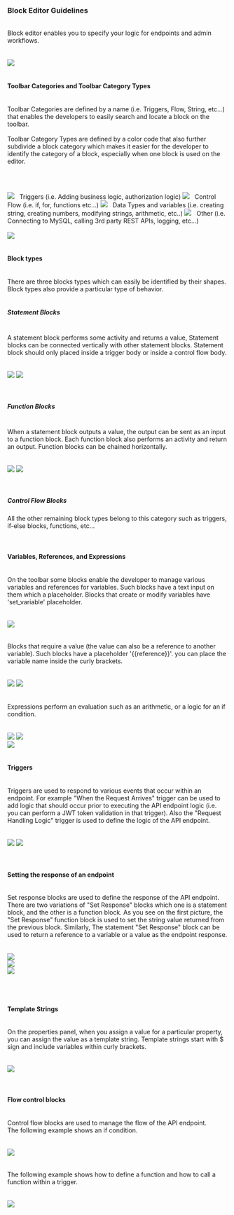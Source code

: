 ### Block Editor Guidelines
<br/>
Block editor enables you to specify your logic for endpoints and admin workflows. 
<br/><br/><br/>
<img style="max-width:700px;max-height:350px" class="hovarable" src="https://nocodexpress.app/docimages/3_1.png"/><br/><br/>

#### Toolbar Categories and Toolbar Category Types
<br/>
Toolbar Categories are defined by a name (i.e. Triggers, Flow, String, etc...) that enables the developers to easily search and locate a block on the toolbar.
<br/><br/>
Toolbar Category Types are defined by a color code that also further subdivide a block category which makes it easier for the developer to identify the category of a block, especially when one block is used on the editor.

<br/><br/>

<img style="max-width:700px;max-height:350px" class="hovarable" src="https://nocodexpress.app/docimages/3_2.png"/>&nbsp;&nbsp;&nbsp;Triggers (i.e. Adding business logic, authorization logic)
<img style="max-width:700px;max-height:350px" class="hovarable" src="https://nocodexpress.app/docimages/3_3.png"/>&nbsp;&nbsp;&nbsp;Control Flow (i.e. if, for,  functions etc...)
<img style="max-width:700px;max-height:350px" class="hovarable" src="https://nocodexpress.app/docimages/3_4.png"/>&nbsp;&nbsp;&nbsp;Data Types and variables (i.e. creating string, creating numbers, modifying strings, arithmetic, etc..) 
<img style="max-width:700px;max-height:350px" class="hovarable" src="https://nocodexpress.app/docimages/3_5.png"/>&nbsp;&nbsp;&nbsp;Other (i.e. Connecting to MySQL, calling 3rd party REST APIs, logging, etc...)
<br/><br/>
<img style="max-width:700px;max-height:350px" class="hovarable" src="https://nocodexpress.app/docimages/3_6.png"/><br/><br/>

#### Block types
<br/>
There are three blocks types which can easily be identified by their shapes. Block types also provide a particular type of behavior.
<br/><br/>

##### Statement Blocks 
<br/>
A statement block performs some activity and returns a value, Statement blocks can be connected vertically with other statement blocks. Statement block should only placed inside a trigger body or inside a control flow body.
<br/><br/><br/>
<img style="max-width:700px;max-height:350px" class="hovarable" src="https://nocodexpress.app/docimages/3_7.png"/>
<img style="max-width:700px;max-height:350px" class="hovarable" src="https://nocodexpress.app/docimages/3_8.png"/>
<br/><br/><br/>

##### Function Blocks
<br/>
When a statement block outputs a value, the output can be sent as an input to a function block. Each function block also performs an activity and return an output. Function blocks can be chained horizontally.
<br/><br/><br/>
<img style="max-width:700px;max-height:350px" class="hovarable" src="https://nocodexpress.app/docimages/3_9.png"/>
<img style="max-width:700px;max-height:350px" class="hovarable" src="https://nocodexpress.app/docimages/3_10.png"/>
<br/><br/><br/>


##### Control Flow Blocks

All the other remaining block types belong to this category such as triggers, if-else blocks, functions, etc...
<br/><br/><br/>


#### Variables, References, and Expressions
<br/>
On the toolbar some blocks enable the developer to manage various variables and references for variables. Such blocks have a text input on them which a placeholder.
Blocks that create or modify variables have 'set_variable' placeholder.
<br/><br/><br/>
<img style="max-width:700px;max-height:350px" class="hovarable" src="https://nocodexpress.app/docimages/3_11.png"/>
<br/><br/><br/>
Blocks that require a value (the value can also be a reference to another variable). Such blocks have a placeholder '{{reference}}'. you can place the variable name inside the curly brackets.
<br/><br/><br/>
<img style="max-width:700px;max-height:350px" class="hovarable" src="https://nocodexpress.app/docimages/3_12.png"/>
<img style="max-width:700px;max-height:350px" class="hovarable" src="https://nocodexpress.app/docimages/3_13.png"/>
<br/><br/><br/>
Expressions perform an evaluation such as an arithmetic, or a logic for an if condition.
<br/><br/><br/>

<img style="max-width:700px;max-height:350px" class="hovarable" src="https://nocodexpress.app/docimages/3_14.png"/>
<img style="max-width:700px;max-height:350px" class="hovarable" src="https://nocodexpress.app/docimages/3_15.png"/><br/>
<img style="max-width:700px;max-height:350px" class="hovarable" src="https://nocodexpress.app/docimages/3_16.png"/>
<br/><br/>

#### Triggers
<br/>
Triggers are used to respond to various events that occur within an endpoint. For example "When the Request Arrives" trigger can be used to add logic that should occur prior to executing the API endpoint logic (i.e. you can perform a JWT token validation in that trigger). Also the "Request Handling Logic" trigger is used to define the logic of the API endpoint.
<br/><br/><br/>
<img style="max-width:700px;max-height:350px" class="hovarable" src="https://nocodexpress.app/docimages/3_17.png"/>
<img style="max-width:700px;max-height:350px" class="hovarable" src="https://nocodexpress.app/docimages/3_18.png"/>
<br/><br/><br/>

#### Setting the response of an endpoint
<br/>
Set response blocks are used to define the response of the API endpoint. There are two variations of "Set Response" blocks which one is a statement block, and the other is a function block. 
As you see on the first picture, the "Set Response" function block is used to set the string value returned from the previous block.
Similarly, The statement "Set Response" block can be used to return a reference to a variable or a value as the endpoint response.
<br/><br/><br/>
<img style="max-width:700px;max-height:350px" class="hovarable" src="https://nocodexpress.app/docimages/3_19.png"/><br/>
<img style="max-width:700px;max-height:350px" class="hovarable" src="https://nocodexpress.app/docimages/3_20.png"/><br/>
<img style="max-width:700px;max-height:350px" class="hovarable" src="https://nocodexpress.app/docimages/3_21.png"/><br/>
<br/><br/><br/>

#### Template Strings
<br/>
On the properties panel, when you assign a value for a particular property, you can assign the value as a template string. Template strings start with $ sign and include variables within curly brackets.
<br/><br/><br/>
<img style="max-width:700px;max-height:350px" class="hovarable" src="https://nocodexpress.app/docimages/3_22.png"/><br/><br/><br/>

#### Flow control blocks
<br/>
Control flow blocks are used to manage the flow of the API endpoint.<br/>
The following example shows an if condition.
<br/><br/><br/>
<img style="max-width:700px;max-height:350px" class="hovarable" src="https://nocodexpress.app/docimages/3_23.png"/>
<br/><br/><br/>
The following example shows how to define a function and how to call a function within a trigger.
<br/><br/><br/>
<img style="max-width:700px;max-height:350px" class="hovarable" src="https://nocodexpress.app/docimages/3_24.png"/>
<br/><br/><br/>